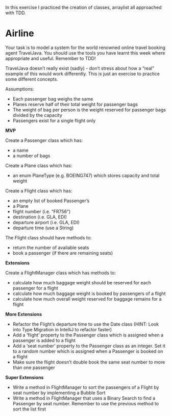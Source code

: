 In this exercise I practiced the creation of classes, arraylist all approached with TDD.
# Airline
Your task is to model a system for the world renowned online travel booking agent TravelJava. You should use the tools you have learnt this week where appropriate and useful. Remember to TDD!

TravelJava doesn’t really exist (sadly) - don’t stress about how a “real” example of this would work differently. This is just an exercise to practice some different concepts.

Assumptions:

- Each passenger bag weighs the same
- Planes reserve half of their total weight for passenger bags
- The weight of bag per person is the weight reserved for passenger bags divided by the capacity
- Passengers exist for a single flight only

**MVP**

Create a Passenger class which has:

- a name
- a number of bags

Create a Plane class which has:

- an enum PlaneType (e.g. BOEING747) which stores capacity and total weight

Create a Flight class which has:

- an empty list of booked Passenger’s
- a Plane
- flight number (i.e. “FR756”)
- destination (i.e. GLA, EDI)
- departure airport (i.e. GLA, EDI)
- departure time (use a String)

The Flight class should have methods to:

- return the number of available seats
- book a passenger (if there are remaining seats)

**Extensions**

Create a FlightManager class which has methods to:

- calculate how much baggage weight should be reserved for each passenger for a flight
- calculate how much baggage weight is booked by passengers of a flight
- calculate how much overall weight reserved for baggage remains for a flight

**More Extensions**

- Refactor the Flight’s departure time to use the Date class (HINT: Look into Type Migration in IntelliJ to refactor faster)
- Add a ‘flight’ property to the Passenger class which is assigned when a passenger is added to a flight
- Add a ‘seat number’ property to the Passenger class as an integer. Set it to a random number which is assigned when a Passenger is booked on a flight
- Make sure the flight doesn’t double book the same seat number to more than one passenger

**Super Extensions**

- Write a method in FlightManager to sort the passengers of a Flight by seat number by implementing a Bubble Sort
- Write a method in FlightManager that uses a Binary Search to find a Passenger by seat number. Remember to use the previous method to sort the list first
